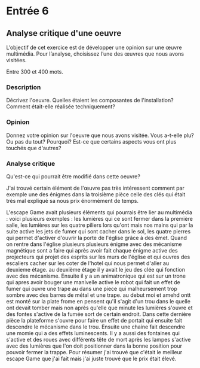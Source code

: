 # Entrée 6
## Analyse critique d'une oeuvre

L’objectif de cet exercice est de développer une opinion sur une œuvre multimédia. Pour l’analyse, choisissez l’une des œuvres que nous avons visitées. 

Entre 300 et 400 mots. 

### Description
Décrivez l'oeuvre. Quelles étaient les composantes de l'installation? Comment était-elle réalisée techniquement? 

### Opinion
Donnez votre opinion sur l'oeuvre que nous avons visitée. Vous a-t-elle plu? Ou pas du tout? Pourquoi? Est-ce que certains aspects vous ont plus touchés que d'autres? 

### Analyse critique
Qu'est-ce qui pourrait être modifié dans cette oeuvre? 

J'ai trouvé certain élément de l'œuvre pas très intéressent comment par exemple une des énigmes dans la troisième pièce celle des clés qui était très mal expliqué sa nous prix énormément de temps. 

L'escape Game avait plusieurs éléments qui pourrais être lier au multimédia : voici plusieurs exemples : les lumières qui ce sont fermer dans la première salle, les lumières sur les quatre piliers lors qu'ont mais nos mains qui par la suite active les jets de fumer qui sont cacher dans le sol, les quatre pierres qui permet d'activer d'ouvrir la porte de l'église grâce à des émet. Quand on rentre dans l'église plusieurs plusieurs énigme avec des mécanisme magnétique sont a faire qui après avoir fait chaque énigme active des projecteurs qui projet des esprits sur les murs de l'église et qui ouvres des escaliers cacher sur les coter de l'hotel qui nous permet d'aller au deuxieme étage. au deuxième étage il y avait le jeu des clée qui fonction avec des mécanisme. Ensuite il y a un animatronique qui est sur un trone qui apres avoir bouger une manivelle active le robot qui fait un effet de fumer qui ouvre une trape au dans une piece qui malheursement trop sombre avec des barres de métal et une trape. au debut moi et amehd ontt est monté sur la plate frome en pensent qu'il s'agit d'un trou dans le quelle ont devait tomber mais non après qu'elle que minute les lumières s'ouvre et des fontes s'active de la fumée sort de certain endroit. Dans cette dernière pièce la plateforme s'ouvre pour faire un effet de portait qui ensuite fait descendre le mécanisme dans le trou. Ensuite une chaine fait descendre une momie qui a des effets luminescents. Il y a aussi des fontaines qui s'active et des roues avec différents tête de mort après les lampes s'active avec des lumières que l'on doit positionner dans la bonne position pour pouvoir fermer la trappe. Pour résumer j'ai trouvé que c'était le meilleur escape Game que j'ai fait mais j'ai juste trouvé que le prix était élevé. 

 
